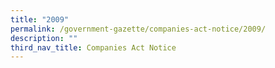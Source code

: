 ```yaml
---
title: "2009"
permalink: /government-gazette/companies-act-notice/2009/
description: ""
third_nav_title: Companies Act Notice
---
```

